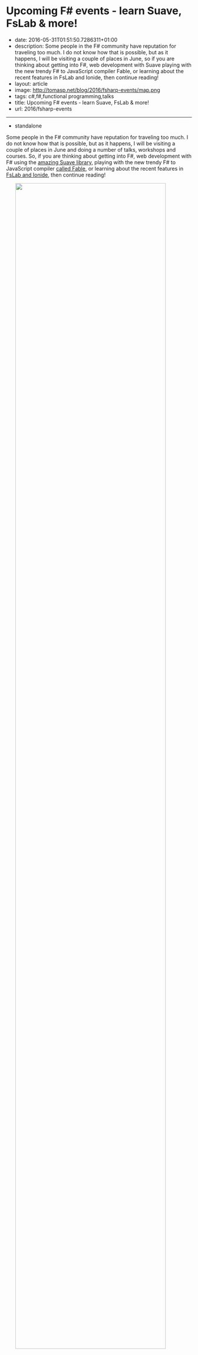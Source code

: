 Upcoming F# events - learn Suave, FsLab & more!
================================================

 - date: 2016-05-31T01:51:50.7286311+01:00
 - description: Some people in the F# community have reputation for traveling too much. I do not know how that is possible, but as it happens, I will be visiting a couple of places in June, so if you are thinking about getting into F#, web development with Suave playing with the new trendy F# to JavaScript compiler Fable, or learning about the recent features in FsLab and Ionide, then continue reading!
 - layout: article
 - image: http://tomasp.net/blog/2016/fsharp-events/map.png
 - tags: c#,f#,functional programming,talks
 - title: Upcoming F# events - learn Suave, FsLab & more!
 - url: 2016/fsharp-events

--------------------------------------------------------------------------------
 - standalone

Some people in the F# community have reputation for traveling too much. I do not know how that is
possible, but as it happens, I will be visiting a couple of places in June and doing a number of
talks, workshops and courses. So, if you are thinking about getting into F#, web development with
F# using the [amazing Suave library](http://suave.io), playing with the new trendy F# to JavaScript
compiler [called Fable](http://fsprojects.github.io/Fable), or learning about the recent
features in [FsLab and Ionide](https://twitter.com/fslaborg/status/728397249697488896), then
continue reading!

<img src="http://tomasp.net/blog/2016/fsharp-events/map.png" style="margin:0px 5% 20px 5%; width:90%" />

The map includes all my travels, but not all of the pins are for F# events. I'm visiting Prague
just to see my family (even though there is a [new awesome F# meetup there](http://www.fsharping.cz))
and my stop in Paris is attending [Symposium for the History and Philosophy of
Programming](http://www.hapoc.org/hapop3) (although we might still do something with the local F#
group too).

--------------------------------------------------------------------------------


Some people in the F# community have reputation for traveling too much. I do not know how that is
possible, but as it happens, I will be visiting a couple of places in June and doing a number of
talks, workshops and courses. So, if you are thinking about getting into F#, web development with
F# using the [amazing Suave library](http://suave.io), playing with the new trendy F# to JavaScript
compiler [called Fable](http://fsprojects.github.io/Fable), or learning about the recent
features in [FsLab and Ionide](https://twitter.com/fslaborg/status/728397249697488896), then
continue reading!

<img src="http://tomasp.net/blog/2016/fsharp-events/map.png" style="margin:0px 5% 20px 5%; width:90%" />

The map includes all my travels, but not all of the pins are for F# events. I'm visiting Prague
just to see my family (even though there is a [new awesome F# meetup there](http://www.fsharping.cz))
and my stop in Paris is attending [Symposium for the History and Philosophy of
Programming](http://www.hapoc.org/hapop3) (although we might still do something with the local F#
group too).

Workshops and trainings
-----------------------

I'm not going to say that one or two day F# event will make you an expert, but the [fsharpWorks
testimonials](http://fsharpworks.com/testimonials.html) say some very nice things about our trainings
and workshops. If you want to learn about F#, finance and web development, there are three upcoming
options.

### [Functional Web Development with F# and Suave](https://www.eventbrite.com/e/functional-web-development-with-f-and-suave-tickets-25477337402), 23 June, NYC

<img src="suave.png" style="float:left;width:100px;margin-top:30px" />
<div style="margin-left:110px">

One of the myths about F# and functional programming is that it is only good for complex
mathematics. This could not be further from truth and the [Suave project](http://suave.io)
enabled a lot of interesting use cases for F# on the web.

If you want to learn more, come to my hands-on F# workshop in New York! You'll learn about writing
asynchronous composable web servers and services with F#, but also about [more complex reactive
web applications](http://tomasp.net/blog/2015/happy-new-year-tweets/).

 - The workshop is on _June 23_ in [Jet.com](http://jet.com) offices in _New York_
 - [Register here](https://www.eventbrite.com/e/functional-web-development-with-f-and-suave-tickets-25477337402)
   or [drop me an email](mailto:tomas@tomasp.net) for group booking or diversity discounts

</div><div style="clear:both;"></div>

### [FastTrack to F# in London](http://fsharpworks.com/workshops/fast-track.html), 30 June, London

<img src="sm.gif" style="float:left;width:100px;margin-top:30px" />
<div style="margin-left:110px">

FastTrack to F# is our [acclaimed](http://fsharpworks.com/testimonials.html) F# training that covers
everything ranging from the F# syntax and essential functional ideas to more advanced F# concepts.

In just two days, we'll look at a number of practical F# applications in areas such as data anlytics,
domain driven design, testing, asynchronous programming and concurrency.

 - The course is [at SkillsMatter](https://skillsmatter.com/courses/473-tomas-petricek-phil-trelford-fast-track-to-fsharp) in _London_ on _30 June - 1 July_
 - [Drop me an email](mailto:tomas@tomasp.net) to get 10% discount or for in-house trainings

</div><div style="clear:both;"></div>

### [F# and Functional Programming in Finance](http://fsharpworks.com/workshops/finance.html), starting 6 June, Online

<img src="quantshub.jpg" style="float:left;width:80px;margin:10px;margin-top:40px" />
<div style="margin-left:110px">

If you are not close to London and New York, you can attend an online F# in finance training that
we did together with [QuantsHub](http://quantshub.com/content/f-and-functional-programming-finance).
This is 6-lecture course that you can take over 6 months, or at your own pace.

The course starts from
F# basics and focuses on topics relevant for financial computing with F# such as analyzing data
with FsLab, building domain-specific languages and integrating F# with larger .NET systems.

 - [Register at QuantsHub](http://quantshub.com/content/f-and-functional-programming-finance) for
   the self-paced or the 6-month version
 - [Drop me an email](mailto:tomas@tomasp.net) for in-house training requests

</div><div style="clear:both;"></div>

Conference and user-group talks
-------------------------------

Aside from the 3 workshops or trainings, I'll be also speaking at a couple of conferences and
user group events during the trip. I'm very happy to be coming to NDC Oslo again. It is a fun
conference and they also produce awesome recordings - you can catch some of the past talks by
[me and my fellow fsharpWorks colleagues here](fsharpworks.com/materials.html).

Aside from NDC and user groups, I'll be presenting [a paper on F# Data](http://tomasp.net/academic/papers/fsharp-data/)
at the [PLDI 2016 conference](http://conf.researchr.org/home/pldi-2016) in Santa Barbara and
I'll be attending [Symposium for the History and Philosophy of Programming](http://www.hapoc.org/hapop3).
As you can see [from a few of my blog posts](http://tomasp.net/blog/tag/philosophy/), this is a
recent interest of mine.

### [NDC Oslo: Data analysis with F#](http://ndcoslo.com/talk/analysing-big-time-series-data-in-the-cloud/), 10 June, Oslo

<img src="ndc.jpg" style="float:left;width:100px" />
<div style="margin-left:110px">

I'll be coming to NDC Oslo again, this time talking about some of the new technologies in
[FsLab](http://fslab.org), [Ionide](http://ionide.io) and [MBrace](http://www.mbrace.io/). You'll
see how F# lets you nicely scale the interactive and explorative programming style that makes
it so powerful from small data you can process locally to Big Data computations in the cloud.

</div><div style="clear:both;"></div>

### [F# SF: Celebrating New Year's eve with Suave](http://www.meetup.com/sfsharp/events/231315137/), 14 June, San Francisco

<img src="sfsharp.png" style="float:left;width:100px" />
<div style="margin-left:110px">

I'll talk about a [fun project I did for New Year's eve](http://tomasp.net/blog/2015/happy-new-year-tweets/),
which tracks Happy New Year messages from all over the world on Twitter. The project was done using
[Suave](http://suave.io) and F# agents and it is a fun example of reactive and asynchronous web application.
If you are interested in reactive programming and web, this talk is for you!

</div><div style="clear:both;"></div>

### [F# Portland: Hacking web with Suave and Fable](http://www.meetup.com/Portland-F-Meetup-Group/), 20 June, Portland

<img src="fsharp.jpg" style="float:left;width:80px;margin:10px;" />
<div style="margin-left:110px">

We are also planning an event at the F# meetup in Portland. This will be more hands-on and we will be
looking at all the new web libraries and tools that are available for F#. Aside from the
[Suave](http://suave.io) web server, we will also look at [Fable](http://fsprojects.github.io/Fable)
which is a new F# to JavaScript compiler that integrates nicely with the modern JS ecosystem.

</div><div style="clear:both;"></div>

### [Haskell NYC: Coeffects & Context-aware programming](http://www.meetup.com/NY-Haskell/), 22 June, NYC

<img src="bindny.jpg" style="float:left;width:80px;margin:30px 10px 10px 10px" />
<div style="margin-left:110px">

While in New York, I will be also visiting the [Haskell user group](http://www.meetup.com/NY-Haskell/)
to talk about my work on [coeffects](http://tomasp.net/coeffects). The details will appear on the
meetup page soon. Coeffects are the topic of my PhD thesis - it is a theory of capturing context
(say, physical context such as GPS sensors or printers) in programming languages. The formal model
of coeffects uses _comonads_, so even though I'm not an active Haskell programmer, this sounds
like a good fit for the Haskell meetup! In the meantime, check out my [interactive web page on
coeffects](http://tomasp.net/coeffects).

</div><div style="clear:both;"></div>